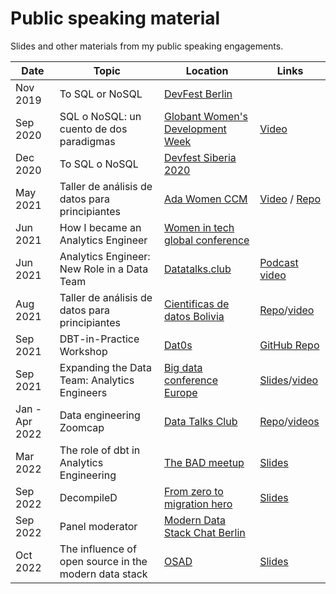 # Public speaking material
Slides and other materials from my public speaking engagements.

| Date       | Topic                                    | Location                                                                                          | Links                 |
|------------|------------------------------------------|---------------------------------------------------------------------------------------------------|-----------------------|
| Nov 2019     | To SQL or NoSQL                          | [DevFest Berlin](https://2019.devfest-berlin.de/)                                                 | |
| Sep 2020     | SQL o NoSQL: un cuento de dos paradigmas | [Globant Women's Development Week](https://hopin.to/events/women-s-development-week-globant-2020) | [Video](https://www.youtube.com/watch?v=re6NjKFa9f0&list=PLWWBZaul8Ahxxzx8JTQuqI8kRyEEIcPmp&index=6)                                            |
| Dec 2020   | To SQL o NoSQL | [Devfest Siberia 2020](https://gdg-siberia.com/) |                                             |
| May 2021   | Taller de análisis de datos para principiantes | [Ada Women CCM](https://www.instagram.com/p/COvvXXXDJX_/?utm_source=ig_web_copy_link) | [Video](https://www.facebook.com/adawomenitc/videos/2838110419788089/?redirect=false) / [Repo](https://github.com/Victoriapm/analisis-datos-principiantes)|
| Jun 2021   | How I became an Analytics Engineer | [Women in tech global conference](https://www.womentech.net/en-de/speaker/Victoria/Perez%20Mola/57243) |                                             |
| Jun 2021   | Analytics Engineer: New Role in a Data Team | [Datatalks.club](https://www.eventbrite.de/e/analytics-engineer-new-role-in-a-data-team-tickets-153419478791) |                   [Podcast video](https://www.youtube.com/watch?v=C5UcxBwdCEg)       |
| Aug 2021   | Taller de análisis de datos para principiantes | [Cientificas de datos Bolivia](https://www.instagram.com/p/CSdMY59rQoX//) | [Repo](https://github.com/organidata/analisis-datos-principiantes)/[video](https://fb.watch/7pb8XsOZpa/)|
| Sep 2021   | DBT-in-Practice Workshop  | [Dat0s](https://www.linkedin.com/company/dat0s-org) | [GitHub Repo](https://github.com/Victoriapm/dbt-basics-workshop)| 
| Sep 2021   | Expanding the Data Team: Analytics Engineers  | [Big data conference Europe](https://bigdataconference.eu/) | [Slides](https://github.com/Victoriapm/Public-Speaking/blob/master/Expanding%20the%20Data%20Team_%20Analytics%20Engineers.pptx.pdf)/[video](https://www.youtube.com/watch?v=nxy3yqe_6Xs&list=PLqYhGsQ9iSEqHwbQoWEXEJALFLKVDRXiP&index=11)| 
| Jan - Apr 2022   | Data engineering Zoomcap  | [Data Talks Club](https://datatalks.club/) | [Repo](https://github.com/DataTalksClub/data-engineering-zoomcamp)/[videos](https://www.youtube.com/playlist?list=PL3MmuxUbc_hJed7dXYoJw8DoCuVHhGEQb)| 
| Mar 2022   | The role of dbt in Analytics Engineering  | [The BAD meetup](https://www.meetup.com/The-BAD-meetup-Business-And-Data/events/284655996/) | [Slides](https://docs.google.com/presentation/d/1jwwKcqfjifqq7yV_TAaVGwRjA6jEfztJ3j4Iu1JuFF8/edit?usp=sharing)| 
| Sep 2022   | DecompileD  | [From zero to migration hero](https://www.linkedin.com/posts/decompiled_clouddatawarehouse-redshift-snowflake-activity-6973295496987615234-mvMM?utm_source=share&utm_medium=member_desktop) | [Slides](https://docs.google.com/presentation/d/12ZVcI_LgNskBaGzzNC78sre4ZjwYccgIJTrADfGadAI/edit?usp=sharing)| 
| Sep 2022   | Panel moderator  | [Modern Data Stack Chat Berlin](https://get.fivetran.com/modern-data-stack-chat-berlin.html?utm_medium=partners&utm_s%5B%E2%80%A6%5DCall%7Cmodern-data-stack-chat-berlin&utm_content=field_event) | | 
| Oct 2022   | The influence of open source in the modern data stack | [OSAD](https://osad-munich.org/en/speakers-2022/the-influence-of-open-source-in-the-modern-data-stack/) | [Slides]()| 

